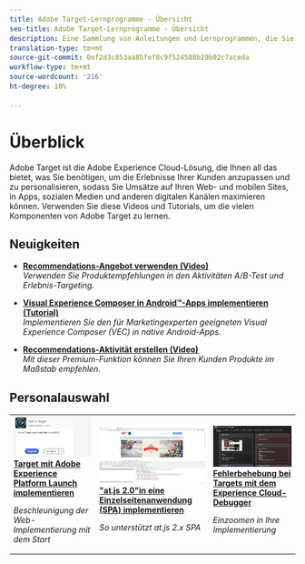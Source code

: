 ```yaml
---
title: Adobe Target-Lernprogramme - Übersicht
seo-title: Adobe Target-Lernprogramme - Übersicht
description: Eine Sammlung von Anleitungen und Lernprogrammen, die Sie zu einem leistungsfähigen Benutzer von Adobe Target machen
translation-type: tm+mt
source-git-commit: 0ef2d3c853aa85fef8c9f524588b29b02c7aceda
workflow-type: tm+mt
source-wordcount: '216'
ht-degree: 18%

---
```



# Überblick

Adobe Target ist die Adobe Experience Cloud-Lösung, die Ihnen all das bietet, was Sie benötigen, um die Erlebnisse Ihrer Kunden anzupassen und zu personalisieren, sodass Sie Umsätze auf Ihren Web- und mobilen Sites, in Apps, sozialen Medien und anderen digitalen Kanälen maximieren können. Verwenden Sie diese Videos und Tutorials, um die vielen Komponenten von Adobe Target zu lernen.

## Neuigkeiten

* **[Recommendations-Angebot verwenden (Video)](recommendations/use-recommendations-offers.md)**   <br>
   *Verwenden Sie Produktempfehlungen in den Aktivitäten A/B-Test und Erlebnis-Targeting.*

* **[Visual Experience Composer in Android™-Apps implementieren (Tutorial)](https://docs.adobe.com/content/help/en/experience-cloud/implementing-in-mobile-android-apps-with-launch/index.html)**   <br>
   *Implementieren Sie den für Marketingexperten geeigneten Visual Experience Composer (VEC) in native Android-Apps.*

* **[Recommendations-Aktivität erstellen (Video)](recommendations/create-a-recommendations-activity.md)**   <br>
   *Mit dieser Premium-Funktion können Sie Ihren Kunden Produkte im Maßstab empfehlen.*

## Personalauswahl

<table>
<tr>
  <td>
    <a href="https://docs.adobe.com/content/help/en/experience-cloud/implementing-in-websites-with-launch/implement-solutions/target.html">
      <img alt="Target mit Adobe Experience Platform Launch implementieren" src="assets/launch_referencearchitectureguides.png" />
    </a>
    <div>
      <a href="https://docs.adobe.com/content/help/en/experience-cloud/implementing-in-websites-with-launch/implement-solutions/target.html">
    <strong>Target mit Adobe Experience Platform Launch implementieren</strong>
    </a>
    </div>
    <p>
    <em>Beschleunigung der Web-Implementierung mit dem Start</em>
    <p>
  </td>
  <td>
    <a href="implementation/implement-atjs-20-in-a-single-page-application.md">
      <img alt="at.js 2.0 in eine Einzelseitenanwendung (SPA) implementieren" src="assets/implementing_adobetargetsatjs20inasinglepageapplicationspa.png" />
    </a>
    <div>
      <a href="implementation/implement-atjs-20-in-a-single-page-application.md">
    <strong>"at.js 2.0"in eine Einzelseitenanwendung (SPA) implementieren</strong>
    </a>
    </div>
    <p>
    <em>So unterstützt at.js 2.x SPA</em>
    <p>
  </td>
  <td>
    <a href="troubleshooting/troubleshoot-with-the-experience-cloud-debugger.md">
      <img alt="Fehlerbehebung bei Targets mit dem Experience Cloud-Debugger" src="assets/using_the_experienceclouddebuggerwithadobetarget.png" />
    </a>
    <div>
      <a href="troubleshooting/troubleshoot-with-the-experience-cloud-debugger.md">
    <strong>Fehlerbehebung bei Targets mit dem Experience Cloud-Debugger</strong>
    </a>
    </div>
    <p>
    <em>Einzoomen in Ihre Implementierung</em>
    <p>
  </td>
</tr>
</table>
